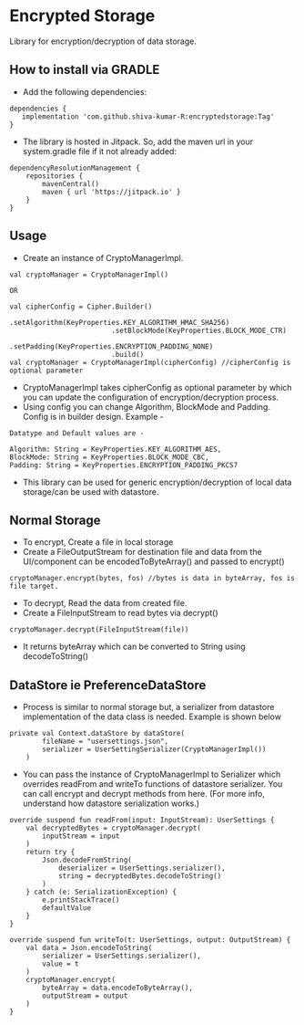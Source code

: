 # Encrypted Storage
Library for encryption/decryption of data storage.

## How to install via GRADLE

- Add the following dependencies:
```
dependencies {
   implementation 'com.github.shiva-kumar-R:encryptedstorage:Tag'
}
```

- The library is hosted in Jitpack. So, add the maven url in your system.gradle file if it not already added:
```
dependencyResolutionManagement {
    repositories {
        mavenCentral()
        maven { url 'https://jitpack.io' }
    }
}
```

## Usage

- Create an instance of CryptoManagerImpl.

```
val cryptoManager = CryptoManagerImpl()

OR

val cipherConfig = Cipher.Builder()
                         .setAlgorithm(KeyProperties.KEY_ALGORITHM_HMAC_SHA256)
                         .setBlockMode(KeyProperties.BLOCK_MODE_CTR)
                         .setPadding(KeyProperties.ENCRYPTION_PADDING_NONE)
                         .build()
val cryptoManager = CryptoManagerImpl(cipherConfig) //cipherConfig is optional parameter
```

- CryptoManagerImpl takes cipherConfig as optional parameter by which you can update the configuration of encryption/decryption process.
- Using config you can change Algorithm, BlockMode and Padding. Config is in builder design. Example -

```
Datatype and Default values are -

Algorithm: String = KeyProperties.KEY_ALGORITHM_AES,
BlockMode: String = KeyProperties.BLOCK_MODE_CBC,
Padding: String = KeyProperties.ENCRYPTION_PADDING_PKCS7
```

- This library can be used for generic encryption/decryption of local data storage/can be used with datastore.

## Normal Storage

- To encrypt, Create a file in local storage
- Create a FileOutputStream for destination file and data from the UI/component can be encodedToByteArray() and passed to encrypt()

```
cryptoManager.encrypt(bytes, fos) //bytes is data in byteArray, fos is file target.
```

- To decrypt, Read the data from created file.
- Create a FileInputStream to read bytes via decrypt()

```
cryptoManager.decrypt(FileInputStream(file))
```
- It returns byteArray which can be converted to String using decodeToString()

## DataStore ie PreferenceDataStore

- Process is similar to normal storage but, a serializer from datastore implementation of the data class is needed. Example is shown below

```
private val Context.dataStore by dataStore(
        fileName = "usersettings.json",
        serializer = UserSettingSerializer(CryptoManagerImpl())
    )
```

- You can pass the instance of CryptoManagerImpl to Serializer which overrides readFrom and writeTo functions of datastore serializer. You can call encrypt and decrypt methods from here. (For more info, understand how datastore serialization works.)

```
override suspend fun readFrom(input: InputStream): UserSettings {
    val decryptedBytes = cryptoManager.decrypt(
        inputStream = input
    )
    return try {
        Json.decodeFromString(
            deserializer = UserSettings.serializer(),
            string = decryptedBytes.decodeToString()
        )
    } catch (e: SerializationException) {
        e.printStackTrace()
        defaultValue
    }
}

override suspend fun writeTo(t: UserSettings, output: OutputStream) {
    val data = Json.encodeToString(
        serializer = UserSettings.serializer(),
        value = t
    )
    cryptoManager.encrypt(
        byteArray = data.encodeToByteArray(),
        outputStream = output
    )
}
```

